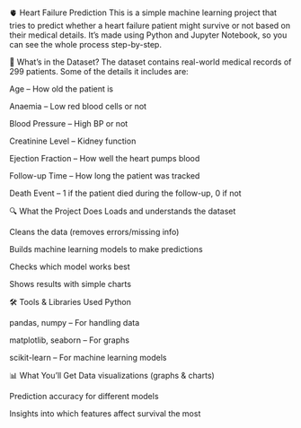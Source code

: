 🫀 Heart Failure Prediction
This is a simple machine learning project that tries to predict whether a heart failure patient might survive or not based on their medical details.
It’s made using Python and Jupyter Notebook, so you can see the whole process step-by-step.

📂 What’s in the Dataset?
The dataset contains real-world medical records of 299 patients.
Some of the details it includes are:

Age – How old the patient is

Anaemia – Low red blood cells or not

Blood Pressure – High BP or not

Creatinine Level – Kidney function

Ejection Fraction – How well the heart pumps blood

Follow-up Time – How long the patient was tracked

Death Event – 1 if the patient died during the follow-up, 0 if not

🔍 What the Project Does
Loads and understands the dataset

Cleans the data (removes errors/missing info)

Builds machine learning models to make predictions

Checks which model works best

Shows results with simple charts

🛠 Tools & Libraries Used
Python

pandas, numpy – For handling data

matplotlib, seaborn – For graphs

scikit-learn – For machine learning models

📊 What You’ll Get
Data visualizations (graphs & charts)

Prediction accuracy for different models

Insights into which features affect survival the most

